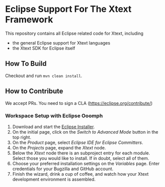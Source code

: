 # Eclipse Support For The Xtext Framework

This repository contains all Eclipse related code for Xtext, including
 - the general Eclipse support for Xtext languages
 - the Xtext SDK for Eclipse itself
 
## How To Build

Checkout and run `mvn clean install`.

## How to Contribute

We accept PRs. You need to sign a CLA (https://eclipse.org/contribute/)

### Workspace Setup with Eclipse Ooomph

1. Download and start the [Eclipse Installer](https://wiki.eclipse.org/Eclipse_Oomph_Installer).
2. On the initial page, click on the *Switch to Advanced Mode* button in the top right.
3. On the *Product* page, select *Eclipse IDE for Eclipse Committers*.
4. On the *Projects* page, expand the *Xtext* node.
5. Below the *Xtext* node there is an subproject entry for each module. Select those you would like to install. If in doubt, select all of them.
6. Choose your preferred installation settings on the *Variables* page. Enter credentials for your Bugzilla and GitHub account.
7. Finish the wizard, drink a cup of coffee, and watch how your Xtext development environment is assembled.

